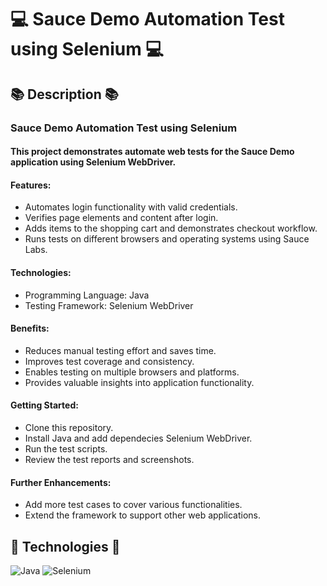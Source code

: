 # 💻 Sauce Demo Automation Test using Selenium 💻

## 📚 Description 📚
### **Sauce Demo Automation Test using Selenium**
#### This project demonstrates automate web tests for the Sauce Demo application using Selenium WebDriver.

#### Features:
* Automates login functionality with valid credentials.
* Verifies page elements and content after login.
* Adds items to the shopping cart and demonstrates checkout workflow.
* Runs tests on different browsers and operating systems using Sauce Labs.

#### Technologies:
* Programming Language: Java
* Testing Framework: Selenium WebDriver

#### Benefits:
* Reduces manual testing effort and saves time.
* Improves test coverage and consistency.
* Enables testing on multiple browsers and platforms.
* Provides valuable insights into application functionality.

#### Getting Started:
* Clone this repository.
* Install Java and add dependecies Selenium WebDriver.
* Run the test scripts.
* Review the test reports and screenshots.

#### Further Enhancements:
* Add more test cases to cover various functionalities.
* Extend the framework to support other web applications.

## 🤖 Technologies 🤖
![Java](https://img.shields.io/badge/java-%23ED8B00.svg?style=for-the-badge&logo=java&logoColor=white) 
![Selenium](https://img.shields.io/badge/-selenium-%43B02A?style=for-the-badge&logo=selenium&logoColor=white) 
